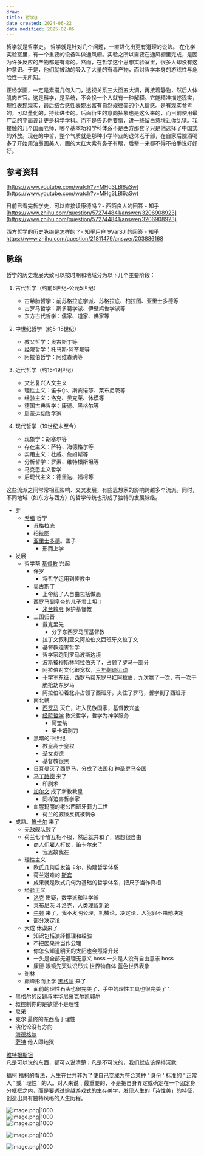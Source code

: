 ```yaml
---
draw:
title: 哲学@
date created: 2024-06-22
date modified: 2025-02-06
---
```


哲学就是哲学史。
哲学就是针对几个问题，一直进化出更有道理的说法。
在化学实验室里，有一个重要的设备叫做通风橱。实验之所以需要在通风橱里完成，是因为许多反应的产物都是有毒的。然而，在哲学这个思想实验室里，很多人却没有这种意识。于是，他们就被动的吸入了大量的有毒产物，而对哲学本身的游戏性与危险性一无所知。

正经学画，一定是素描几何入门，透视关系三大面五大调，再接着静物，然后人体肌肉五官。这是科学，是系统，不会换一个人就有一种解释。它能精准描述现实，理性表现现实，最后结合感性表现出富有自然规律美的个人情感。是有现实参考的，可以量化的，持续进步的。后面衍生的意向抽象也是这么来的，而目前使用最广泛的平面设计更是科学学科。而不是告诉你要悟，讲一些留白意境让你乱猜。我接触的几个国画老师，哪个基本功和学科体系不是西方那套？只是他选择了中国式的外放。现在的中哲，整个气质就是那种小学毕业的退休老干部，在自家后院酒喝多了开始用油墨画美人，画的大红大紫有鼻子有眼，后辈一来都不得不拍手说好好好。

<!-- more -->

## [](https://liugongzi.org/%E5%93%B2%E5%AD%A6%E5%B0%8F%E5%8F%B2/#%E5%8F%82%E8%80%83%E8%B5%84%E6%96%99 "参考资料") 参考资料

[https://www.youtube.com/watch?v=MHg3LBl6aSw](https://www.youtube.com/watch?v=MHg3LBl6aSw)

目前已看完哲学史，可以直接读康德吗？- 西陌良人的回答 - 知乎  
[https://www.zhihu.com/question/572744841/answer/3206908923](https://www.zhihu.com/question/572744841/answer/3206908923)

西方哲学的历史脉络是怎样的？- 知乎用户 9VarSJ 的回答 - 知乎  
https://www.zhihu.com/question/21811479/answer/203886168

## 脉络

哲学的历史发展大致可以按时期和地域分为以下几个主要阶段：

1. 古代哲学（约前6世纪-公元5世纪）
	- 古希腊哲学：前苏格拉底学派、苏格拉底、柏拉图、亚里士多德等
	- 古罗马哲学：斯多葛学派、伊壁鸠鲁学派等
	- 东方古代哲学：儒家、道家、佛家等

2. 中世纪哲学（约5-15世纪）
	- 教父哲学：奥古斯丁等
	- 经院哲学：托马斯·阿奎那等
	- 阿拉伯哲学：阿维森纳等

3. 近代哲学（约15-19世纪）
	- 文艺复兴人文主义
	- 理性主义：笛卡尔、斯宾诺莎、莱布尼茨等
	- 经验主义：洛克、贝克莱、休谟等
	- 德国古典哲学：康德、黑格尔等
	- 启蒙运动哲学家

4. 现代哲学（19世纪末至今）
	- 现象学：胡塞尔等
	- 存在主义：萨特、海德格尔等
	- 实用主义：杜威、詹姆斯等
	- 分析哲学：罗素、维特根斯坦等
	- 马克思主义哲学
	- 后现代主义：德里达、福柯等

这些流派之间常常相互影响、交叉发展，有些思想家的影响跨越多个流派。同时，不同地域（如东方与西方）的哲学传统也形成了独特的发展脉络。

- 芽
	- [希腊](希腊.md) 哲学  
		- 苏格拉底  
		- 柏拉图  
		- [亚里士多德](亚里士多德.md)。孟子  
			- 形而上学
- 发展
	- 哲学帮 [基督教](基督教) 兴起  
		- 保罗  
			- 将哲学运用到传教中  
		- 奥古斯丁  
			- 上帝给了人自由包括做恶  
		- 西罗马副皇帝的儿子君士坦丁  
			- [米兰敕令](米兰敕令) 保护基督教  
	    - 三国归晋  
	        - 戴克里先  
	            - 分了东西罗马压基督教  
	        - 拉丁文叙利亚文阿拉伯文西班牙文拉丁文  
	        - 基督教迫害哲学  
	        - 哲学家跑到罗马波斯边境  
	        - 波斯被穆斯林阿拉伯灭了，占领了罗马一部分  
	        - 阿拉伯对文化很宽松，[百年翻译运动](百年翻译运动)  
	        - [十字军东征](十字军东征.md)，西罗马帮东罗马扛阿拉伯，九次赢了一次，有一次干脆抢劫东罗马  
	        - 阿拉伯沿着北非占领了西班牙，夹住了罗马，哲学到了西班牙  
	    - 南北朝  
	        - [西罗马](西罗马) 灭亡，进入民族国家，基督教兴盛  
	        - [经院哲学](经院哲学) 教父哲学，哲学为神学服务
	            - 阿奎纳  
	            - 奥卡姆剃刀  
	    - 黑暗的中世纪  
	        - 教皇高于皇权  
	        - 圣女贞德  
	        - 基督教很黑  
	    - 日耳曼灭了西罗马，分成了法国和 [神圣罗马帝国](神圣罗马帝国%20%20)
	    - [马丁路德](马丁路德) 来了  
	        - 印刷术  
	    - [加尔文](加尔文) 成了新教教皇  
	        - 同样迫害哲学家  
	    - 血腥玛丽的老公西班牙菲力二世  
	        - 荷兰的威廉反抗被刺杀  
- 成熟。[笛卡尔](笛卡尔) 来了  
    - 无敌舰队败了  
    - 荷兰七个省互相不服，然后就共和了，思想很自由  
        - 商人们雇人打仗，笛卡尔来了  
            - 我思故我在  
    - 理性主义  
        - 欧氏几何启发笛卡尔，构建哲学体系  
        - 荷兰避难的 [斯宾](斯宾)  
        - 成果就是欧式几何为基础的哲学体系，把尺子当作真相
    - 经验主义  
        - [洛克](洛克) 质疑，数学派和科学派  
        - [莱布尼茨](莱布尼茨.md) 斗洛克，人类理智新论  
        - [牛顿](牛顿.md) 来了，我不发明公理，机械论，决定论，人犯罪不由他决定  
        - 部分决定论
    - 大成 休谟来了
        - 知识包括演绎推理和经验
        - 不把因果律当作公理
        - 你怎么知道明天的太阳也会照常升起
        - 一头是全部无道理无意义 boss 一头是人没有自由意志 boss
        - 康德 眼镜先天认识形式 世界物自体 蓝色世界表象
    - 谢林
    - 巅峰形而上学 [黑格尔](黑格尔.md) 来了
        - 面前的理性石头也很完美了，手中的理性工具也很完美了 '
- 黑格尔的反题叔本华尼采克尔凯郭尔
- 叔控制你的是欲望不是理性
- 尼采
- 克尔 最终的东西高于理性
- 演化论没有方向  
[海德格尔](海德格尔.md)  
[萨特](萨特)		他人即地狱
			
			

[维特根斯坦](维特根斯坦.md)  
		凡是可以说的东西，都可以说清楚；凡是不可说的，我们就应该保持沉默

[福柯](福柯)		福柯的看法，人生在世并非为了使自己变成为符合某种 ' 身份 ' 标准的 ' 正常人 ' 或 ' 理性 ' 的人。对人来说﹐最重要的，不是把自身界定或确定在一个固定身分框框之内，而是要透过逾越游戏式的生存美学，发现人生的「诗性美」的特征，创造出具有独特风格的人生历程。

			

![image.png|1000](https://imagehosting4picgo.oss-cn-beijing.aliyuncs.com/imagehosting/20240331154540.png)  
![image.png|1000](https://imagehosting4picgo.oss-cn-beijing.aliyuncs.com/imagehosting/20240331154617.png)  
![image.png|1000](https://imagehosting4picgo.oss-cn-beijing.aliyuncs.com/imagehosting/20240331154705.png)

![image.png|1000](https://imagehosting4picgo.oss-cn-beijing.aliyuncs.com/imagehosting/20240331154719.png)

![image.png|1000](https://imagehosting4picgo.oss-cn-beijing.aliyuncs.com/imagehosting/20240331154734.png)
